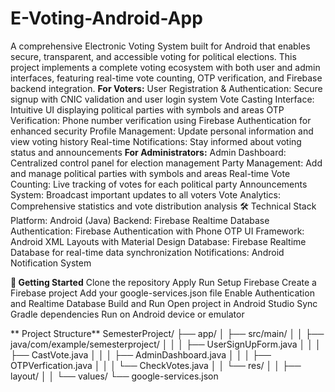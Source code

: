# E-Voting-Android-App
A comprehensive Electronic Voting System built for Android that enables secure, transparent, and accessible voting for political elections. This project implements a complete voting ecosystem with both user and admin interfaces, featuring real-time vote counting, OTP verification, and Firebase backend integration.
**For Voters:**
User Registration & Authentication: Secure signup with CNIC validation and user login system
Vote Casting Interface: Intuitive UI displaying political parties with symbols and areas
OTP Verification: Phone number verification using Firebase Authentication for enhanced security
Profile Management: Update personal information and view voting history
Real-time Notifications: Stay informed about voting status and announcements
**For Administrators:**
Admin Dashboard: Centralized control panel for election management
Party Management: Add and manage political parties with symbols and areas
Real-time Vote Counting: Live tracking of votes for each political party
Announcements System: Broadcast important updates to all voters
Vote Analytics: Comprehensive statistics and vote distribution analysis
🛠 Technical Stack
Platform: Android (Java)
Backend: Firebase Realtime Database
Authentication: Firebase Authentication with Phone OTP
UI Framework: Android XML Layouts with Material Design
Database: Firebase Realtime Database for real-time data synchronization
Notifications: Android Notification System

**🚀 Getting Started**
Clone the repository
Apply
Run
Setup Firebase
Create a Firebase project
Add your google-services.json file
Enable Authentication and Realtime Database
Build and Run
Open project in Android Studio
Sync Gradle dependencies
Run on Android device or emulator


** Project Structure**
SemesterProject/
├── app/
│   ├── src/main/
│   │   ├── java/com/example/semesterproject/
│   │   │   ├── UserSignUpForm.java
│   │   │   ├── CastVote.java
│   │   │   ├── AdminDashboard.java
│   │   │   ├── OTPVerfication.java
│   │   │   └── CheckVotes.java
│   │   └── res/
│   │       ├── layout/
│   │       └── values/
└── google-services.json

